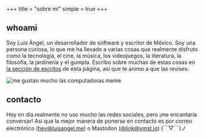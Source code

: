 +++
title = "sobre mí"
simple = true
+++

## whoami

Soy Luis Ángel, un desarrollador de software y escritor de México. Soy una persona curiosa, lo que me ha llevado a varias cosas que realmente disfruto como la tecnología, el cine, la música, los videojuegos, la literatura, la filosofía, la jardinería y el gumpla. Escribo sobre muchas de estas cosas en [la sección de escritos](/categories) de esta página, así que te animo a que las revises.

![me gustan mucho las computadoras meme](/images/about/i-really-like-computers.jpg)

## contacto

Hoy en día realmente no uso mucho las redes sociales, pero ¡me encantaría conversar! Así que la mejor manera de ponerse en contacto es por correo electrónico ([hey@luisangel.me](mailto:hey@luisangel.me)) o Mastodon ([@link@vmst.io](https://vmst.io/@link)) (￣▽￣)ノ
